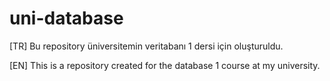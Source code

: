 # uni-database

[TR] 
Bu repository üniversitemin veritabanı 1 dersi için oluşturuldu.

[EN]
This is a repository created for the database 1 course at my university.
